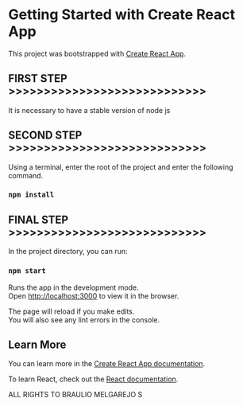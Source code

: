# Getting Started with Create React App

This project was bootstrapped with [Create React App](https://github.com/facebook/create-react-app).

## FIRST STEP >>>>>>>>>>>>>>>>>>>>>>>>>>>>

It is necessary to have a stable version of node js

## SECOND STEP >>>>>>>>>>>>>>>>>>>>>>>>>>>>

Using a terminal, enter the root of the project and enter the following command.

### `npm install`

## FINAL STEP >>>>>>>>>>>>>>>>>>>>>>>>>>>>

In the project directory, you can run:

### `npm start`

Runs the app in the development mode.\
Open [http://localhost:3000](http://localhost:3000) to view it in the browser.

The page will reload if you make edits.\
You will also see any lint errors in the console.

## Learn More

You can learn more in the [Create React App documentation](https://facebook.github.io/create-react-app/docs/getting-started).

To learn React, check out the [React documentation](https://reactjs.org/).

ALL RIGHTS TO BRAULIO MELGAREJO S
